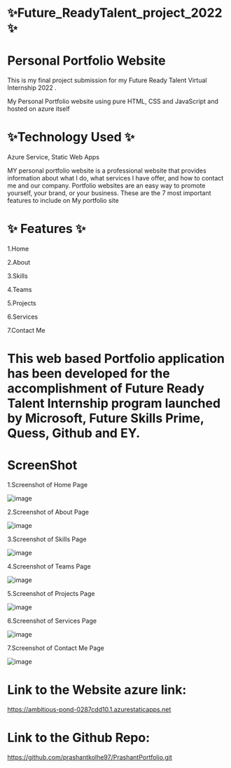 # ✨Future_ReadyTalent_project_2022 ✨

#  Personal Portfolio Website 

This is my final project submission for my Future Ready Talent Virtual Internship 2022 .

My Personal Portfolio website using pure HTML, CSS and JavaScript and hosted on azure itself

# ✨Technology Used ✨

Azure Service, Static Web Apps

MY personal portfolio website is a professional website that provides information about what I do, what services I have offer, and how to contact me and our company. Portfolio websites are an easy way to promote yourself, your brand, or your business.
These are the 7 most important features to include on My portfolio site 

# ✨ Features ✨

1.Home

2.About

3.Skills

4.Teams

5.Projects

6.Services

7.Contact Me

# This web based Portfolio application has been developed for the accomplishment of Future Ready Talent Internship program launched by Microsoft, Future Skills Prime, Quess, Github and EY.

# ScreenShot 

1.Screenshot of Home Page

![image](https://user-images.githubusercontent.com/91557906/183250482-3ca992ac-c113-41ee-9aa2-67377785eae5.png)


2.Screenshot of About Page

![image](https://user-images.githubusercontent.com/91557906/183250645-b10916bf-92fd-4995-b36e-d746f57360bf.png)

3.Screenshot of Skills Page

![image](https://user-images.githubusercontent.com/91557906/183250795-3e99eb92-aa90-4ea4-bf21-ba630c6b6b28.png)


4.Screenshot of Teams Page

![image](https://user-images.githubusercontent.com/91557906/183250861-8a82ee9a-a7b4-4281-a784-580ac45846b8.png)


5.Screenshot of Projects Page

![image](https://user-images.githubusercontent.com/91557906/183250906-257c0fae-3513-4073-a998-3be39712febb.png)


6.Screenshot of Services Page

![image](https://user-images.githubusercontent.com/91557906/183250976-bdddcd37-57fe-4bcb-99a8-6c15a6d7f8da.png)


7.Screenshot of Contact Me Page

![image](https://user-images.githubusercontent.com/91557906/183251018-95d0db3b-ce9f-480c-ab64-69aa12d27003.png)


# Link to the Website azure link:

https://ambitious-pond-0287cdd10.1.azurestaticapps.net

# Link to the Github Repo:

https://github.com/prashantkolhe97/PrashantPortfolio.git


